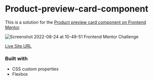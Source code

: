 # Product-preview-card-component

This is a solution for the [Product preview card component on Frontend Mentor](https://www.frontendmentor.io/challenges/product-preview-card-component-GO7UmttRfa).

![Screenshot 2022-08-24 at 10-49-51 Frontend Mentor Challenge](https://user-images.githubusercontent.com/89491620/186436290-edc9b3a9-3b24-479d-a5e1-bb06d0d8d3a3.png)


<a href="https://product-preview-card-component-sandy-phi.vercel.app/" target="_blank">Live Site URL</a>
### Built with

- CSS custom properties
- Flexbox
